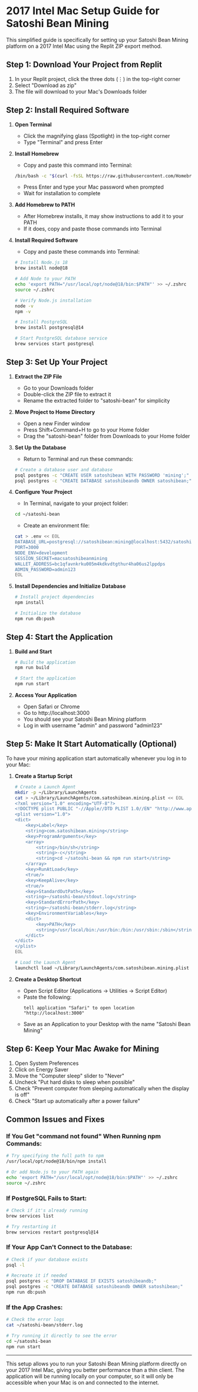# 2017 Intel Mac Setup Guide for Satoshi Bean Mining

This simplified guide is specifically for setting up your Satoshi Bean Mining platform on a 2017 Intel Mac using the Replit ZIP export method.

## Step 1: Download Your Project from Replit

1. In your Replit project, click the three dots (⋮) in the top-right corner
2. Select "Download as zip"
3. The file will download to your Mac's Downloads folder

## Step 2: Install Required Software

1. **Open Terminal**
   - Click the magnifying glass (Spotlight) in the top-right corner
   - Type "Terminal" and press Enter

2. **Install Homebrew**
   - Copy and paste this command into Terminal:
   ```bash
   /bin/bash -c "$(curl -fsSL https://raw.githubusercontent.com/Homebrew/install/HEAD/install.sh)"
   ```
   - Press Enter and type your Mac password when prompted
   - Wait for installation to complete

3. **Add Homebrew to PATH**
   - After Homebrew installs, it may show instructions to add it to your PATH
   - If it does, copy and paste those commands into Terminal

4. **Install Required Software**
   - Copy and paste these commands into Terminal:
   ```bash
   # Install Node.js 18
   brew install node@18
   
   # Add Node to your PATH
   echo 'export PATH="/usr/local/opt/node@18/bin:$PATH"' >> ~/.zshrc
   source ~/.zshrc
   
   # Verify Node.js installation
   node -v
   npm -v
   
   # Install PostgreSQL
   brew install postgresql@14
   
   # Start PostgreSQL database service
   brew services start postgresql
   ```

## Step 3: Set Up Your Project

1. **Extract the ZIP File**
   - Go to your Downloads folder
   - Double-click the ZIP file to extract it
   - Rename the extracted folder to "satoshi-bean" for simplicity

2. **Move Project to Home Directory**
   - Open a new Finder window
   - Press Shift+Command+H to go to your Home folder
   - Drag the "satoshi-bean" folder from Downloads to your Home folder

3. **Set Up the Database**
   - Return to Terminal and run these commands:
   ```bash
   # Create a database user and database
   psql postgres -c "CREATE USER satoshibean WITH PASSWORD 'mining';"
   psql postgres -c "CREATE DATABASE satoshibeandb OWNER satoshibean;"
   ```

4. **Configure Your Project**
   - In Terminal, navigate to your project folder:
   ```bash
   cd ~/satoshi-bean
   ```
   
   - Create an environment file:
   ```bash
   cat > .env << EOL
   DATABASE_URL=postgresql://satoshibean:mining@localhost:5432/satoshibeandb
   PORT=3000
   NODE_ENV=development
   SESSION_SECRET=macsatoshibeanmining
   WALLET_ADDRESS=bc1qfavnkrku005m4kdkvdtgthur4ha06us2lppdps
   ADMIN_PASSWORD=admin123
   EOL
   ```

5. **Install Dependencies and Initialize Database**
   ```bash
   # Install project dependencies
   npm install
   
   # Initialize the database
   npm run db:push
   ```

## Step 4: Start the Application

1. **Build and Start**
   ```bash
   # Build the application
   npm run build
   
   # Start the application
   npm run start
   ```

2. **Access Your Application**
   - Open Safari or Chrome
   - Go to http://localhost:3000
   - You should see your Satoshi Bean Mining platform
   - Log in with username "admin" and password "admin123"

## Step 5: Make It Start Automatically (Optional)

To have your mining application start automatically whenever you log in to your Mac:

1. **Create a Startup Script**
   ```bash
   # Create a Launch Agent
   mkdir -p ~/Library/LaunchAgents
   cat > ~/Library/LaunchAgents/com.satoshibean.mining.plist << EOL
   <?xml version="1.0" encoding="UTF-8"?>
   <!DOCTYPE plist PUBLIC "-//Apple//DTD PLIST 1.0//EN" "http://www.apple.com/DTDs/PropertyList-1.0.dtd">
   <plist version="1.0">
   <dict>
       <key>Label</key>
       <string>com.satoshibean.mining</string>
       <key>ProgramArguments</key>
       <array>
           <string>/bin/sh</string>
           <string>-c</string>
           <string>cd ~/satoshi-bean && npm run start</string>
       </array>
       <key>RunAtLoad</key>
       <true/>
       <key>KeepAlive</key>
       <true/>
       <key>StandardOutPath</key>
       <string>~/satoshi-bean/stdout.log</string>
       <key>StandardErrorPath</key>
       <string>~/satoshi-bean/stderr.log</string>
       <key>EnvironmentVariables</key>
       <dict>
           <key>PATH</key>
           <string>/usr/local/bin:/usr/bin:/bin:/usr/sbin:/sbin</string>
       </dict>
   </dict>
   </plist>
   EOL
   
   # Load the Launch Agent
   launchctl load ~/Library/LaunchAgents/com.satoshibean.mining.plist
   ```

2. **Create a Desktop Shortcut**
   - Open Script Editor (Applications → Utilities → Script Editor)
   - Paste the following:
     ```applescript
     tell application "Safari" to open location "http://localhost:3000"
     ```
   - Save as an Application to your Desktop with the name "Satoshi Bean Mining"

## Step 6: Keep Your Mac Awake for Mining

1. Open System Preferences
2. Click on Energy Saver
3. Move the "Computer sleep" slider to "Never"
4. Uncheck "Put hard disks to sleep when possible"
5. Check "Prevent computer from sleeping automatically when the display is off"
6. Check "Start up automatically after a power failure"

## Common Issues and Fixes

### If You Get "command not found" When Running npm Commands:
```bash
# Try specifying the full path to npm
/usr/local/opt/node@18/bin/npm install

# Or add Node.js to your PATH again
echo 'export PATH="/usr/local/opt/node@18/bin:$PATH"' >> ~/.zshrc
source ~/.zshrc
```

### If PostgreSQL Fails to Start:
```bash
# Check if it's already running
brew services list

# Try restarting it
brew services restart postgresql@14
```

### If Your App Can't Connect to the Database:
```bash
# Check if your database exists
psql -l

# Recreate it if needed
psql postgres -c "DROP DATABASE IF EXISTS satoshibeandb;"
psql postgres -c "CREATE DATABASE satoshibeandb OWNER satoshibean;"
npm run db:push
```

### If the App Crashes:
```bash
# Check the error logs
cat ~/satoshi-bean/stderr.log

# Try running it directly to see the error
cd ~/satoshi-bean
npm run start
```

---

This setup allows you to run your Satoshi Bean Mining platform directly on your 2017 Intel Mac, giving you better performance than a thin client. The application will be running locally on your computer, so it will only be accessible when your Mac is on and connected to the internet.